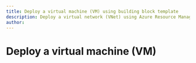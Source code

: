 ```yaml
---
title: Deploy a virtual machine (VM) using building block template
description: Deploy a virtual network (VNet) using Azure Resource Manager template building block
author:
---
```


# Deploy a virtual machine (VM)